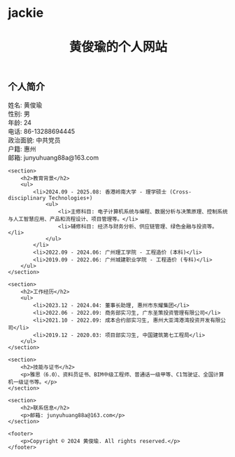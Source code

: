 # jackie
<!DOCTYPE html>
<html lang="zh-CN">
<head>
    <meta charset="UTF-8">
    <meta name="viewport" content="width=device-width, initial-scale=1.0">
    <title>黄俊瑜的个人网站</title>
    <link rel="stylesheet" href="styles.css">
</head>
<body>
    <header>
        <h1>黄俊瑜的个人网站</h1>
    </header>
    <section>
        <h2>个人简介</h2>
        <p>姓名: 黄俊瑜<br>
        性别: 男<br>
        年龄: 24<br>
        电话: 86-13288694445<br>
        政治面貌: 中共党员<br>
        户籍: 惠州<br>
        邮箱: junyuhuang88a@163.com</p>
    </section>

    <section>
        <h2>教育背景</h2>
        <ul>
            <li>2024.09 - 2025.08: 香港岭南大学 - 理学硕士 (Cross-disciplinary Technologies+)
                <ul>
                    <li>主修科目: 电子计算机系统与编程、数据分析与决策原理、控制系统与人工智慧应用、产品和流程设计、项目管理等。</li>
                    <li>辅修科目: 经济与财务分析、供应链管理、绿色金融与投资等。</li>
                </ul>
            </li>
            <li>2022.09 - 2024.06: 广州理工学院 - 工程造价 (本科)</li>
            <li>2019.09 - 2022.06: 广州城建职业学院 - 工程造价 (专科)</li>
        </ul>
    </section>

    <section>
        <h2>工作经历</h2>
        <ul>
            <li>2023.12 - 2024.04: 董事长助理, 惠州市东耀集团</li>
            <li>2022.06 - 2022.09: 商务部实习生, 广东圣策投资管理有限公司</li>
            <li>2021.10 - 2022.09: 成本合约部实习生, 惠州大亚湾港湾投资开发有限公司</li>
            <li>2019.12 - 2020.03: 项目部实习生, 中国建筑第七工程局</li>
        </ul>
    </section>

    <section>
        <h2>技能与证书</h2>
        <p>雅思（6.0）、资料员证书、BIM中级工程师、普通话一级甲等、C1驾驶证、全国计算机一级证书等。</p>
    </section>

    <section>
        <h2>联系信息</h2>
        <p>邮箱: junyuhuang88a@163.com</p>
    </section>

    <footer>
        <p>Copyright © 2024 黄俊瑜. All rights reserved.</p>
    </footer>
</body>
</html>
